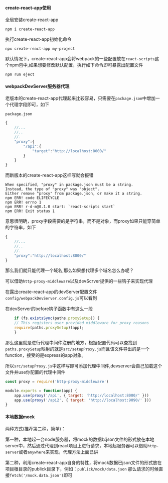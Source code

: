
#### create-react-app使用

全局安装create-react-app

```
npm i create-react-app
```

执行create-react-app初始化命令

```
npx create-react-app my-project
```

默认情况下，create-react-app会将webpack的一些配置放在`react-scripts`这个npm包中,如果想要修改默认配置，执行如下命令即可暴露出配置文件

```
npm run eject
```


#### webpackDevServer服务器代理
老版本的create-react-app代理起来比较容易，只需要在`package.json`中增加一个代理字段即可，如下

`package.json`
```js
{
    //...
    //..
    //.
    "proxy":{
        "/api":{
            "target":"http://localhost:8000/"
        }
    }
}
```

而新版本的create-react-app这样写就会报错

```shell
When specified, "proxy" in package.json must be a string.
Instead, the type of "proxy" was "object".
Either remove "proxy" from package.json, or make it a string.
npm ERR! code ELIFECYCLE
npm ERR! errno 1
npm ERR! r-d-m@0.1.0 start: `react-scripts start`
npm ERR! Exit status 1
```

意思很明确，proxy字段需要的是字符串，而不是对象，而proxy如果只能穿简单的字符串，如下

```js
{
    //...
    //..
    //.
    "proxy":"http://localhost:8000/"
}
```

那么我们就只能代理一个域名,那么如果想代理多个域名怎么办呢？

可以借助`http-proxy-middleware`以及devScrver提供的一些钩子来实现代理

在露出create-react-app的devServer配置文件`config/webpackDevServer.config.js`可以看到

在devServer的before钩子函数中有这么一段

```js
    if (fs.existsSync(paths.proxySetup)) {
    // This registers user provided middleware for proxy reasons
    require(paths.proxySetup)(app);
    }
```
那么这里就是进行代理中间件注册的地方，根据配置代码可以查找到`paths.proxySetup`映射的就是`src/setupProxy.js`而且该文件导出的是一个function，接受的是express的app对象。

所以`src/setupProxy.js`中这样写即可添加代理中间件,devserver会自己加载这个文件并use你配置的代理中间件

```js
const proxy = require('http-proxy-middleware')

module.exports = function(app) {
    app.use(proxy('/api', { target: 'http://localhost:8000/' }))
    app.use(proxy('/api2', { target: 'http://localhost:9090/' }))
}


```


#### 本地数据mock

两种方式(推荐第二种，简单)：

第一种，本地起一台node服务器，将mock的数据以json文件的形式放在本地server中，然后通过代理到react项目上进行请求，本地起服务器可以借助`http-server`或者`anywhere`来实现，代理方法上面已讲

第二种，利用create-react-app自身的特性，将mock数据已json文件的形式放在项目根目录的publick目录下，例如：`publick/mock/data.json`
那么请求的时候直接`fetch('/mock.data.json')`即可



